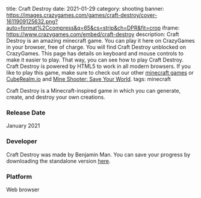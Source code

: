 title: Craft Destroy
date: 2021-01-29
category: shooting
banner: https://images.crazygames.com/games/craft-destroy/cover-1611909125632.png?auto=format%2Ccompress&q=65&cs=strip&ch=DPR&fit=crop
iframe: https://www.crazygames.com/embed/craft-destroy
description: Craft Destroy is an amazing minecraft game. You can play it here on CrazyGames in your browser, free of charge. You will find Craft Destroy unblocked on CrazyGames. This page has details on keyboard and mouse controls to make it easier to play. That way, you can see how to play Craft Destroy. Craft Destroy is powered by HTML5 to work in all modern browsers. If you like to play this game, make sure to check out our other <a href='https://www.crazygames.com/t/minecraft' target='_blank'>minecraft games</a> or <a href='https://www.crazygames.com/game/cuberealm-io' target='_blank'>CubeRealm.io</a> and <a href='https://www.crazygames.com/game/mine-shooter---save-your-world' target='_blank'>Mine Shooter: Save Your World</a>.
tags: minecraft

<p>Craft Destroy is a Minecraft-inspired game in which you can generate, create, and destroy your own creations.


<h3>Release Date</h3>
<p>January 2021</p>
<h3>Developer</h3>
<p>Craft Destroy was made by Benjamin Man. You can save your progress by downloading the standalone version <a target="_blank" rel="nofollow" href="https://benjamin-man.itch.io/craftdestroy">here</a>.</p>
<h3>Platform</h3>
<p>Web browser</p>
        